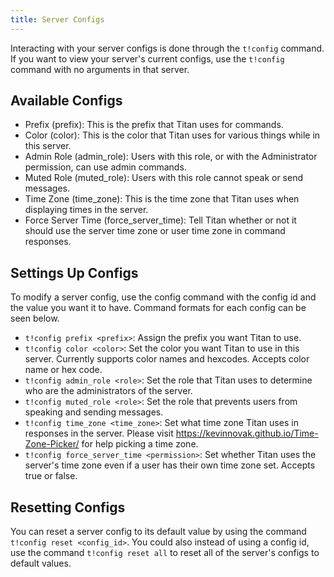 ```yaml
---
title: Server Configs
---
```


Interacting with your server configs is done through the `t!config` command. If you want to view your server's current configs, use the `t!config` command with no arguments in that server.

## Available Configs
- Prefix (prefix): This is the prefix that Titan uses for commands.
- Color (color): This is the color that Titan uses for various things while in this server.
- Admin Role (admin_role): Users with this role, or with the Administrator permission, can use admin commands.
- Muted Role (muted_role): Users with this role cannot speak or send messages.
- Time Zone (time_zone): This is the time zone that Titan uses when displaying times in the server.
- Force Server Time (force_server_time): Tell Titan whether or not it should use the server time zone or user time zone in command responses.

## Settings Up Configs
To modify a server config, use the config command with the config id and the value you want it to have. Command formats for each config can be seen below.
- `t!config prefix <prefix>`: Assign the prefix you want Titan to use.
- `t!config color <color>`: Set the color you want Titan to use in this server. Currently supports color names and hexcodes. Accepts color name or hex code.
- `t!config admin_role <role>`: Set the role that Titan uses to determine who are the administrators of the server.
- `t!config muted_role <role>`: Set the role that prevents users from speaking and sending messages.
- `t!config time_zone <time_zone>`: Set what time zone Titan uses in responses in the server. Please visit https://kevinnovak.github.io/Time-Zone-Picker/ for help picking a time zone.
- `t!config force_server_time <permission>`: Set whether Titan uses the server's time zone even if a user has their own time zone set. Accepts true or false.

## Resetting Configs
You can reset a server config to its default value by using the command `t!config reset <config_id>`. You could also instead of using a config id, use the command `t!config reset all` to reset all of the server's configs to default values.
